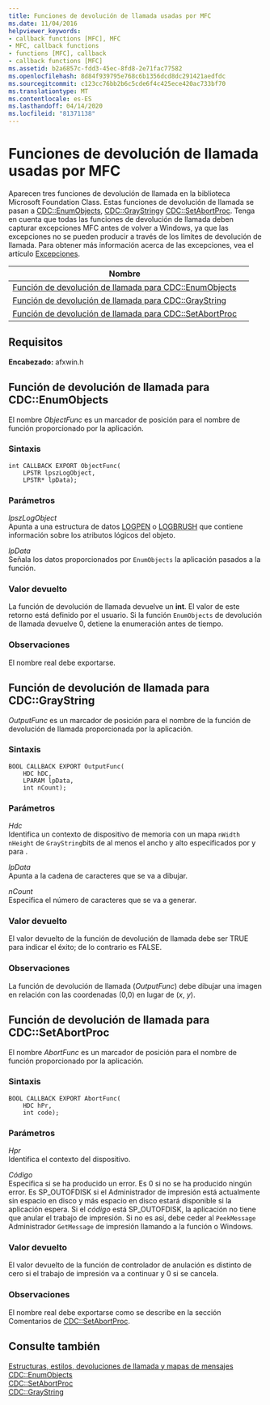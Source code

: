 ```yaml
---
title: Funciones de devolución de llamada usadas por MFC
ms.date: 11/04/2016
helpviewer_keywords:
- callback functions [MFC], MFC
- MFC, callback functions
- functions [MFC], callback
- callback functions [MFC]
ms.assetid: b2a6857c-fdd3-45ec-8fd8-2e71fac77582
ms.openlocfilehash: 8d84f939795e768c6b1356dcd8dc291421aedfdc
ms.sourcegitcommit: c123cc76bb2b6c5cde6f4c425ece420ac733bf70
ms.translationtype: MT
ms.contentlocale: es-ES
ms.lasthandoff: 04/14/2020
ms.locfileid: "81371138"
---
```

# <a name="callback-functions-used-by-mfc"></a>Funciones de devolución de llamada usadas por MFC

Aparecen tres funciones de devolución de llamada en la biblioteca Microsoft Foundation Class. Estas funciones de devolución de llamada se pasan a [CDC::EnumObjects](../../mfc/reference/cdc-class.md#enumobjects), [CDC::GrayString](../../mfc/reference/cdc-class.md#graystring)y [CDC::SetAbortProc](../../mfc/reference/cdc-class.md#setabortproc). Tenga en cuenta que todas las funciones de devolución de llamada deben capturar excepciones MFC antes de volver a Windows, ya que las excepciones no se pueden producir a través de los límites de devolución de llamada. Para obtener más información acerca de las excepciones, vea el artículo [Excepciones](../../mfc/exception-handling-in-mfc.md).

|Nombre||
|----------|-----------------|
|[Función de devolución de llamada para CDC::EnumObjects](#enum_objects)||
|[Función de devolución de llamada para CDC::GrayString](#graystring)||
|[Función de devolución de llamada para CDC::SetAbortProc](#setabortproc)||

## <a name="requirements"></a>Requisitos

**Encabezado:** afxwin.h

## <a name="callback-function-for-cdcenumobjects"></a><a name="enum_objects"></a>Función de devolución de llamada para CDC::EnumObjects

El nombre *ObjectFunc* es un marcador de posición para el nombre de función proporcionado por la aplicación.

### <a name="syntax"></a>Sintaxis

```
int CALLBACK EXPORT ObjectFunc(
    LPSTR lpszLogObject,
    LPSTR* lpData);
```

### <a name="parameters"></a>Parámetros

*lpszLogObject*<br/>
Apunta a una estructura de datos [LOGPEN](/windows/win32/api/Wingdi/ns-wingdi-logpen) o [LOGBRUSH](/windows/win32/api/wingdi/ns-wingdi-logbrush) que contiene información sobre los atributos lógicos del objeto.

*lpData*<br/>
Señala los datos proporcionados por `EnumObjects` la aplicación pasados a la función.

### <a name="return-value"></a>Valor devuelto

La función de devolución de llamada devuelve un **int**. El valor de este retorno está definido por el usuario. Si la función `EnumObjects` de devolución de llamada devuelve 0, detiene la enumeración antes de tiempo.

### <a name="remarks"></a>Observaciones

El nombre real debe exportarse.

## <a name="callback-function-for-cdcgraystring"></a><a name="graystring"></a>Función de devolución de llamada para CDC::GrayString

*OutputFunc* es un marcador de posición para el nombre de la función de devolución de llamada proporcionada por la aplicación.

### <a name="syntax"></a>Sintaxis

```
BOOL CALLBACK EXPORT OutputFunc(
    HDC hDC,
    LPARAM lpData,
    int nCount);
```

### <a name="parameters"></a>Parámetros

*Hdc*<br/>
Identifica un contexto de dispositivo de memoria con un mapa `nWidth` `nHeight` de `GrayString`bits de al menos el ancho y alto especificados por y para .

*lpData*<br/>
Apunta a la cadena de caracteres que se va a dibujar.

*nCount*<br/>
Especifica el número de caracteres que se va a generar.

### <a name="return-value"></a>Valor devuelto

El valor devuelto de la función de devolución de llamada debe ser TRUE para indicar el éxito; de lo contrario es FALSE.

### <a name="remarks"></a>Observaciones

La función de devolución de llamada (*OutputFunc*) debe dibujar una imagen en relación con las coordenadas (0,0) en lugar de (*x*, *y*).

## <a name="callback-function-for-cdcsetabortproc"></a><a name="setabortproc"></a>Función de devolución de llamada para CDC::SetAbortProc

El nombre *AbortFunc* es un marcador de posición para el nombre de función proporcionado por la aplicación.

### <a name="syntax"></a>Sintaxis

```
BOOL CALLBACK EXPORT AbortFunc(
    HDC hPr,
    int code);
```

### <a name="parameters"></a>Parámetros

*Hpr*<br/>
Identifica el contexto del dispositivo.

*Código*<br/>
Especifica si se ha producido un error. Es 0 si no se ha producido ningún error. Es SP_OUTOFDISK si el Administrador de impresión está actualmente sin espacio en disco y más espacio en disco estará disponible si la aplicación espera. Si el *código* está SP_OUTOFDISK, la aplicación no tiene que anular el trabajo de impresión. Si no es así, debe ceder al `PeekMessage` Administrador `GetMessage` de impresión llamando a la función o Windows.

### <a name="return-value"></a>Valor devuelto

El valor devuelto de la función de controlador de anulación es distinto de cero si el trabajo de impresión va a continuar y 0 si se cancela.

### <a name="remarks"></a>Observaciones

El nombre real debe exportarse como se describe en la sección Comentarios de [CDC::SetAbortProc](../../mfc/reference/cdc-class.md#setabortproc).

## <a name="see-also"></a>Consulte también

[Estructuras, estilos, devoluciones de llamada y mapas de mensajes](structures-styles-callbacks-and-message-maps.md)<br/>
[CDC::EnumObjects](../../mfc/reference/cdc-class.md#enumobjects)<br/>
[CDC::SetAbortProc](../../mfc/reference/cdc-class.md#setabortproc)<br/>
[CDC::GrayString](../../mfc/reference/cdc-class.md#graystring)
